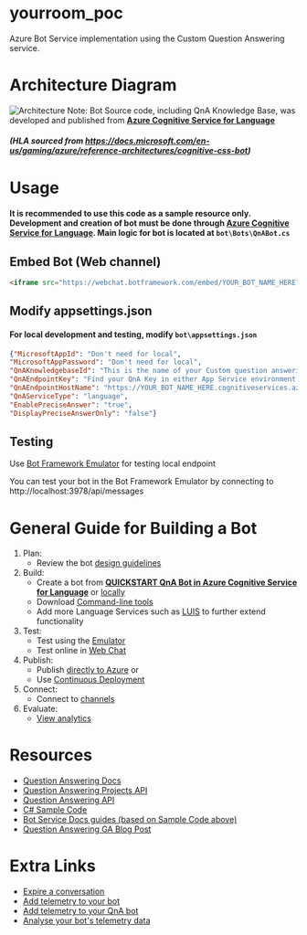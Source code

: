 # yourroom_poc
Azure Bot Service implementation using the Custom Question Answering service.

# Architecture Diagram
![Architecture](https://docs.microsoft.com/en-us/gaming/azure/reference-architectures/media/cognitive/cognitive-customer-service-bot.png)
Note: Bot Source code, including QnA Knowledge Base, was developed and published from [<b>Azure Cognitive Service for Language</b>](https://azure.microsoft.com/en-us/services/cognitive-services/language-service/)  
##### (HLA sourced from https://docs.microsoft.com/en-us/gaming/azure/reference-architectures/cognitive-css-bot)

# Usage
#### It is recommended to use this code as a sample resource only. Development and creation of bot must be done through [<b>Azure Cognitive Service for Language</b>](https://azure.microsoft.com/en-us/services/cognitive-services/language-service/). Main logic for bot is located at `bot\Bots\QnABot.cs`

## Embed Bot (Web channel)
```html
<iframe src="https://webchat.botframework.com/embed/YOUR_BOT_NAME_HERE?s=YOUR_SECRET_HERE" style="height: 502px; max-height: 502px;"></iframe>
```

## Modify appsettings.json
#### For local development and testing, modify `bot\appsettings.json`
```json
{"MicrosoftAppId": "Don't need for local",
"MicrosoftAppPassword": "Don't need for local",
"QnAKnowledgebaseId": "This is the name of your Custom question answering project",
"QnAEndpointKey": "Find your QnA Key in either App Service environment variables or Languages Services Prediction URL (Ocp-Apim-Subscription-Key)",
"QnAEndpointHostName": "https://YOUR_BOT_NAME_HERE.cognitiveservices.azure.com/",
"QnAServiceType": "language",
"EnablePreciseAnswer": "true",
"DisplayPreciseAnswerOnly": "false"}
```
## Testing
Use [Bot Framework Emulator](https://aka.ms/bot-framework-F5-download-emulator) for testing local endpoint

You can test your bot in the Bot Framework Emulator by connecting to http://localhost:3978/api/messages

# General Guide for Building a Bot
1. Plan:
    - Review the bot [design guidelines](https://aka.ms/bot-framework-emulator-design-guidelines)
2. Build:
    - Create a bot from [<b>QUICKSTART QnA Bot in Azure Cognitive Service for Language</b>](https://docs.microsoft.com/en-us/azure/cognitive-services/language-service/question-answering/quickstart/sdk?pivots=studio) or [locally](https://aka.ms/bot-framework-emulator-create-bot-locally)
    - Download [Command-line tools](https://aka.ms/bot-framework-emulator-tools)
    - Add more Language Services such as [LUIS](https://aka.ms/bot-framework-emulator-LUIS-docs-home) to further extend functionality
3. Test:
    - Test using the [Emulator](https://aka.ms/bot-framework-emulator-debug-with-emulator)
    - Test online in [Web Chat](https://aka.ms/bot-framework-emulator-debug-with-web-chat)
4. Publish:
    - Publish [directly to Azure](https://aka.ms/bot-framework-emulator-publish-Azure) or
    - Use [Continuous Deployment](https://aka.ms/bot-framework-emulator-publish-continuous-deployment)
5. Connect:
    - Connect to [channels](https://aka.ms/bot-framework-emulator-connect-channels)
6. Evaluate:
    - [View analytics](https://aka.ms/bot-framework-emulator-bot-analytics)

# Resources
- [Question Answering Docs](https://docs.microsoft.com/en-us/azure/cognitive-services/language-service/question-answering/overview)
- [Question Answering Projects API](https://docs.microsoft.com/en-us/rest/api/cognitiveservices/questionanswering/question-answering-projects)
- [Question Answering API](https://docs.microsoft.com/en-us/rest/api/cognitiveservices/questionanswering/question-answering)
- [C# Sample Code](https://github.com/microsoft/BotBuilder-Samples/tree/main/samples/csharp_dotnetcore)
- [Bot Service Docs guides (based on Sample Code above)](https://docs.microsoft.com/en-us/azure/bot-service/bot-builder-howto-send-messages?view=azure-bot-service-4.0&tabs=csharp)
- [Question Answering GA Blog Post](https://techcommunity.microsoft.com/t5/ai-cognitive-services-blog/question-answering-feature-is-generally-available/ba-p/2899497)

# Extra Links
- [Expire a conversation](https://docs.microsoft.com/en-us/azure/bot-service/bot-builder-howto-expire-conversation?view=azure-bot-service-4.0&tabs=csharp)
- [Add telemetry to your bot](https://docs.microsoft.com/en-us/azure/bot-service/bot-builder-telemetry?view=azure-bot-service-4.0&tabs=csharp)
- [Add telemetry to your QnA bot](https://docs.microsoft.com/en-us/azure/bot-service/bot-builder-telemetry-qnamaker?view=azure-bot-service-4.0)
- [Analyse your bot's telemetry data](https://docs.microsoft.com/en-us/azure/bot-service/bot-builder-telemetry-analytics-queries?view=azure-bot-service-4.0)

